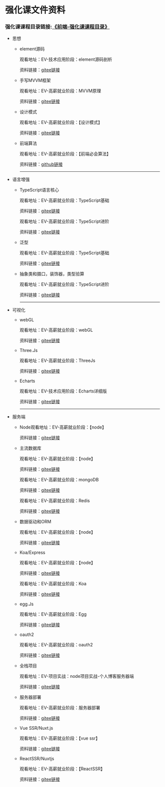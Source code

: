 # 强化课文件资料

### 强化课课程目录链接:[《前端-强化课课程目录》](https://duyiedu.yuque.com/hghs2q/ybli0a/yh1u17heqzg8pl18?singleDoc)

- 思想

  - element源码

    观看地址：EV-技术应用阶段：element源码剖析

    资料链接：[gitee链接](https://gitee.com/dev-edu/frontend-element-source)

  - 手写MVVM框架

    观看地址：EV-高薪就业阶段：MVVM原理

    资料链接：[gitee链接](https://gitee.com/dev-edu/frontend-mvvm)

  - 设计模式

    观看地址：EV-高薪就业阶段：【设计模式】

    资料链接：[gitee链接](https://gitee.com/dev-edu/frontend-dp)

  - 前端算法

    观看地址：EV-高薪就业阶段：【前端必会算法】

    资料链接：[github链接](https://github.com/DuYi-Edu/DuYi-WebAlgorithm)

    --------------------------------------------------------------------------------------------------------------------------

- 语言增强

  - TypeScript语言核心

    观看地址：EV-高薪就业阶段：TypeScript基础

    资料链接：[gitee链接](https://gitee.com/dev-edu/frontend-typescript)

    观看地址：EV-高薪就业阶段：TypeScript进阶

    资料链接：[gitee链接](https://gitee.com/dev-edu/frontend-typescript)

  - 泛型

    观看地址：EV-高薪就业阶段：TypeScript基础

    资料链接：[gitee链接](https://gitee.com/dev-edu/frontend-typescript)

  - 抽象类和摄口，装饰器，类型验算

    观看地址：EV-高薪就业阶段：TypeScript进阶

    资料链接：[gitee链接](https://gitee.com/dev-edu/frontend-typescript)

    --------------------------------------------------------------------------------------------------------------------------

- 可视化

  - webGL

    观看地址：EV-高薪就业阶段：webGL

    资料链接：[gitee链接](https://gitee.com/dev-edu/frontend-webgl)

  - Three.Js

    观看地址：EV-高薪就业阶段：ThreeJs

    资料链接：[gitee链接](https://gitee.com/dev-edu/frontend-threejs)

  - Echarts

    观看地址：EV-技术应用阶段：Echarts详细版

    资料链接：[gitee链接](https://gitee.com/dev-edu/frontend-echarts-particular)

    --------------------------------------------------------------------------------------------------------------------------

- 服务端

  - Node观看地址：EV-高薪就业阶段：【node】

    资料链接：[gitee链接](https://gitee.com/dev-edu/frontend-node)

  - 主流数据库

    观看地址：EV-高薪就业阶段：【node】

    资料链接：[gitee链接](https://gitee.com/dev-edu/frontend-node)

    观看地址：EV-高薪就业阶段：mongoDB

    资料链接：[gitee链接](https://gitee.com/dev-edu/frontend-mongodb)

    观看地址：EV-高薪就业阶段：Redis

    资料链接：[gitee链接](https://gitee.com/dev-edu/frontend-redis)

  - 数据驱动和ORM

    观看地址：EV-高薪就业阶段：【node】

    资料链接：[gitee链接](https://gitee.com/dev-edu/frontend-node)

  - Koa/Express

    观看地址：EV-高薪就业阶段：【node】

    资料链接：[gitee链接](https://gitee.com/dev-edu/frontend-node)

    观看地址：EV-高薪就业阶段：Koa

    资料链接：[gitee链接](https://gitee.com/dev-edu/frontend-koa)

  - egg.Js

    观看地址：EV-高薪就业阶段：Egg

    资料链接：[gitee链接](https://gitee.com/dev-edu/frontend-egg)

  - oauth2

    观看地址：EV-高薪就业阶段：oauth2

    资料链接：[gitee链接](https://gitee.com/dev-edu/frontend-oauth2)

  - 全栈项目

    观看地址：EV-项目实战：node项目实战-个人博客服务器端

    资料链接：[gitee链接](https://gitee.com/dev-edu/frontend-project-blog-server)

  - 服务器部署

    观看地址：EV-高薪就业阶段：服务器部署

    资料链接：[gitee链接](https://gitee.com/dev-edu/frontend-deploye)

  - Vue SSR/Nuxt.js 

    观看地址：EV-高薪就业阶段：【vue ssr】

    资料链接：[gitee链接](https://gitee.com/dev-edu/frontend-vue-ssr)

  - ReactSSR/Nuxtjs

    观看地址：EV-高薪就业阶段：【ReactSSR】

    资料链接：[gitee链接](https://gitee.com/dev-edu/frontend-react-ssr)